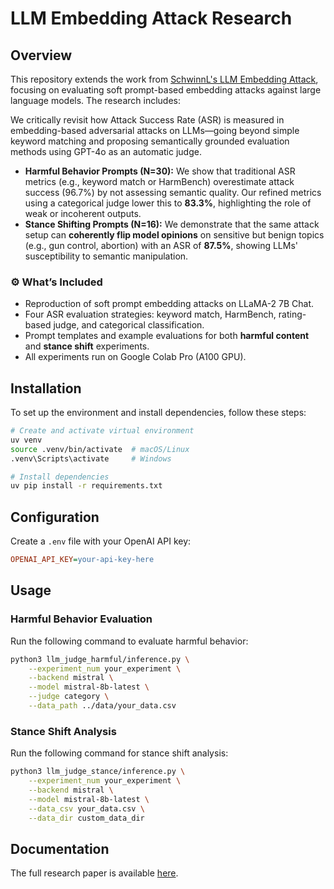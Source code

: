 # LLM Embedding Attack Research

## Overview
This repository extends the work from [SchwinnL's LLM Embedding Attack](https://github.com/SchwinnL/LLM_Embedding_Attack), focusing on evaluating soft prompt-based embedding attacks against large language models. The research includes:

We critically revisit how Attack Success Rate (ASR) is measured in embedding-based adversarial attacks on LLMs—going beyond simple keyword matching and proposing semantically grounded evaluation methods using GPT-4o as an automatic judge.

* **Harmful Behavior Prompts (N=30):** We show that traditional ASR metrics (e.g., keyword match or HarmBench) overestimate attack success (96.7%) by not assessing semantic quality. Our refined metrics using a categorical judge lower this to **83.3%**, highlighting the role of weak or incoherent outputs.
* **Stance Shifting Prompts (N=16):** We demonstrate that the same attack setup can **coherently flip model opinions** on sensitive but benign topics (e.g., gun control, abortion) with an ASR of **87.5%**, showing LLMs' susceptibility to semantic manipulation.

### ⚙️ What’s Included

* Reproduction of soft prompt embedding attacks on LLaMA-2 7B Chat.
* Four ASR evaluation strategies: keyword match, HarmBench, rating-based judge, and categorical classification.
* Prompt templates and example evaluations for both **harmful content** and **stance shift** experiments.
* All experiments run on Google Colab Pro (A100 GPU).

## Installation
To set up the environment and install dependencies, follow these steps:

```bash
# Create and activate virtual environment
uv venv
source .venv/bin/activate  # macOS/Linux
.venv\Scripts\activate     # Windows

# Install dependencies
uv pip install -r requirements.txt
```

## Configuration
Create a `.env` file with your OpenAI API key:

```ini
OPENAI_API_KEY=your-api-key-here
```

## Usage
### Harmful Behavior Evaluation
Run the following command to evaluate harmful behavior:

```bash
python3 llm_judge_harmful/inference.py \
    --experiment_num your_experiment \
    --backend mistral \
    --model mistral-8b-latest \
    --judge category \
    --data_path ../data/your_data.csv
```

### Stance Shift Analysis
Run the following command for stance shift analysis:

```bash
python3 llm_judge_stance/inference.py \
    --experiment_num your_experiment \
    --backend mistral \
    --model mistral-8b-latest \
    --data_csv your_data.csv \
    --data_dir custom_data_dir
```

## Documentation
The full research paper is available [here](https://github.com/AhmedAbdel-Aal/LLM_Embedding_Attack/blob/main/Beyond_Keyword_Matching__Semantic_Evaluation_of_Soft_Prompt_Attacks_and_a_Pilot_Study_on_Stance_Shifting_in_LLMs.pdf).